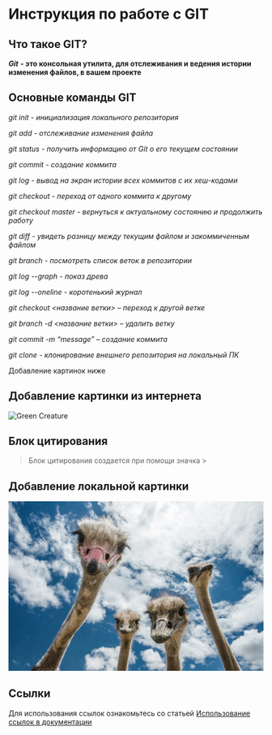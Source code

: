 # Инструкция по работе с GIT

## Что такое GIT?

***Git*** **- это консольная утилита, для отслеживания и ведения истории изменения файлов, в вашем проекте**

## Основные команды GIT

*git init - инициализация локального репозитория*

*git add - отслеживание изменения файла*

*git status - получить информацию от Git о его текущем состоянии*

*git commit - создание коммита*

*git log - вывод на экран истории всех коммитов с их хеш-кодами*

*git checkout - переход от одного коммита к другому*

*git checkout master - вернуться к актуальному состоянию и продолжить работу*

*git diff - увидеть разницу между текущим файлом и закоммиченным файлом*

*git branch - посмотреть список веток в репозитории*

*git log --graph - показ древа*

*git log --oneline - коротенький журнал*

*git checkout <название ветки> – переход к другой ветке*

*git branch -d <название ветки> – удалить ветку*

*git commit -m “message” – создание коммита*

*git clone - клонирование внешнего репозитория на локальный ПК*

Добавление картинок ниже

## Добавление картинки из интернета
<image src="https://fikiwiki.com/uploads/posts/2022-02/1644870333_42-fikiwiki-com-p-smeshnie-kartinki-multyashek-44.jpg" alt="Green Creature">


## Блок цитирования

> Блок цитирования создается при помощи значка > 

## Добавление локальной картинки

![Страусы](./Straus.jpg)

## Ссылки

Для использования ссылок ознакомьтесь со статьей [Использование ссылок в документации](https://learn.microsoft.com/ru-ru/contribute/content/how-to-write-links)
